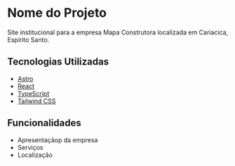 # Nome do Projeto

Site institucional para a empresa Mapa Construtora localizada em Cariacica, Espírito Santo.

## Tecnologias Utilizadas

- [Astro](w)
- [React](w)
- [TypeScript](w)
- [Tailwind CSS](w)

## Funcionalidades

- Apresentaçãop da empresa
- Serviços
- Localização



